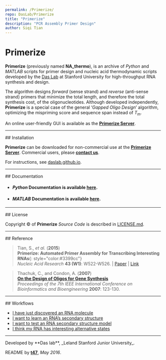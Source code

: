 ```yaml
---
permalink: /Primerize/
repo: DasLab/Primerize
title: "Primerize"
description: "PCR Assembly Primer Design"
author: Siqi Tian
---
```


# Primerize

**Primerize** (previously named **NA_thermo**), is an archive of *Python* and *MATLAB* scripts for primer design and nucleic acid thermodynamic scripts developed by the [Das Lab](https://daslab.stanford.edu/) at Stanford University for high-throughput RNA synthesis and design.

The algorithm designs *forward* (sense strand) and *reverse* (anti-sense strand) primers that minimize the total length, and therefore the total synthesis cost, of the oligonucleotides. Although developed independently, **Primerize** is a special case of the general ‘*Gapped Oligo Design*’ algorithm, optimizing the mispriming score and sequence span instead of *T<sub>m<sub>*.

An online user-friendly GUI is available as the [**Primerize Server**](https://primerize.stanford.edu/).

<hr/>
## Installation

**Primerize** can be downloaded for non-commercial use at the [**Primerize Server**](https://primerize.stanford.edu/license/). Commercial users, please [**contact us**](https://primerize.stanford.edu/about/#contact).

For instructions, see [daslab.github.io](https://daslab.github.io/Primerize/install).

<hr/>
## Documentation

* #### *Python* Documentation is available [**here**](https://daslab.github.io/Primerize/).

* #### *MATLAB* Documentation is available [**here**](https://daslab.github.io/Primerize/matlab).

<hr/>
## License

Copyright &copy; of **Primerize** _Source Code_ is described in [LICENSE.md](https://github.com/DasLab/Primerize/blob/master/LICENSE.md).

<hr/>
## Reference

>Tian, S., *et al.* (**2015**)<br/>
>**Primerize: Automated Primer Assembly for Transcribing Interesting RNAs**{: style="color:#3399cc"}<br/>
>*Nucleic Acid Research* **43 (W1)**: W522-W526. | [Paper](https://daslab.stanford.edu/site_data/pub_pdf/2015_Tian_NAR.pdf) | [Link](http://nar.oxfordjournals.org/content/43/W1/W522.full)


>Thachuk, C., and Condon, A. (**2007**)<br/>
>[**On the Design of Oligos for Gene Synthesis**](http://ieeexplore.ieee.org/xpls/abs_all.jsp?arnumber=4375554)<br/>
>*Proceedings of the 7th IEEE International Conference on Bioinformatics and Bioengineering* **2007**: 123-130.

<hr/>
## Workflows

* [I have just discovered an RNA molecule](/workflows/from_scratch/)
* [I want to learn an RNA’s secondary structure](/workflows/2D_modeling/)
* [I want to test an RNA secondary structure model](/workflows/mutation_rescue/)
* [I think my RNA has interesting alternative states](/workflows/alternative_states/)

<hr/>
Developed by **Das lab**, _Leland Stanford Junior University_.

README by [**t47**](http://t47.io/), *May 2016*.

